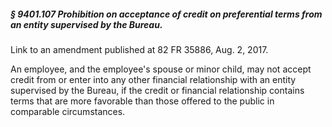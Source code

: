 ##### § 9401.107 Prohibition on acceptance of credit on preferential terms from an entity supervised by the Bureau. #####

Link to an amendment published at 82 FR 35886, Aug. 2, 2017.

An employee, and the employee's spouse or minor child, may not accept credit from or enter into any other financial relationship with an entity supervised by the Bureau, if the credit or financial relationship contains terms that are more favorable than those offered to the public in comparable circumstances.